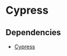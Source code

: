 # Cypress

<!--
https://github.com/JannikWempe/inline-comments

CYPRESS_INSTRUMENT_CODE

https://github.com/LightDotSo/LightDotSo
https://github.com/LightDotSo/LightDotSo/search?p=2&q=cypress
-->

## Dependencies

- [Cypress](/cypress.md)
